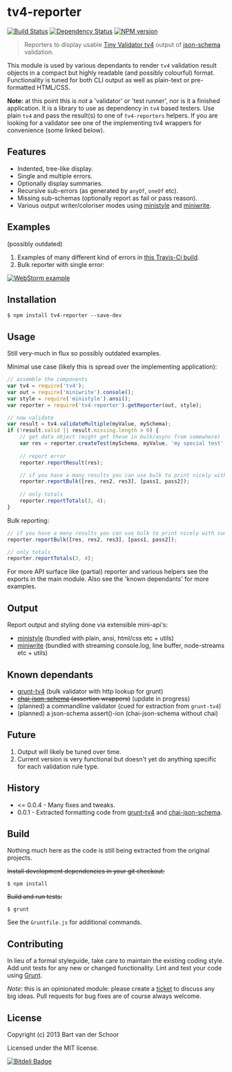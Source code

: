 # tv4-reporter

[![Build Status](https://secure.travis-ci.org/Bartvds/tv4-reporter.png?branch=master)](http://travis-ci.org/Bartvds/tv4-reporter) [![Dependency Status](https://gemnasium.com/Bartvds/tv4-reporter.png)](https://gemnasium.com/Bartvds/tv4-reporter) [![NPM version](https://badge.fury.io/js/tv4-reporter.png)](http://badge.fury.io/js/tv4-reporter)

> Reporters to display usable [Tiny Validator tv4](https://github.com/geraintluff/tv4) output of [json-schema](http://jsonschema.org) validation.
 
This module is used by various dependants to render `tv4` validation result objects in a compact but highly readable (and possibly colourful) format. Functionality is tuned for both CLI output as well as plain-text or pre-formatted HTML/CSS. 

**Note:** at this point this is *not* a 'validator' or 'test runner', nor is it a finished application. It is a library to use as dependency in `tv4` based testers. Use plain `tv4` and pass the result(s) to one of `tv4-reporters` helpers. If you are looking for a validator see one of the implementing tv4 wrappers for convenience (some linked below). 

## Features

* Indented, tree-like display.
* Single and multiple errors.
* Optionally display summaries.
* Recursive sub-errors (as generated by `anyOf`, `oneOf` etc).
* Missing sub-schemas (optionally report as fail or pass reason).
* Various output writer/coloriser modes using [ministyle](https://github.com/Bartvds/ministyle) and [miniwrite](https://github.com/Bartvds/miniwrite).

## Examples

(possibly outdated)

1. Examples of many different kind of errors in [this Travis-Ci build](https://travis-ci.org/Bartvds/grunt-tv4/jobs/14469941).
1. Bulk reporter with single error:
 
  [![WebStorm example](https://raw.github.com/Bartvds/tv4-reporter/master/media/webstorm-example-01.png)](https://raw.github.com/Bartvds/tv4-reporter/master/media/webstorm-example-01.png)

## Installation

```shell
$ npm install tv4-reporter --save-dev
```

## Usage

Still very-much in flux so possibly outdated examples. 

Minimal use case (likely this is spread over the implementing application):
````js
// assemble the components
var tv4 = require('tv4');
var out = require('miniwrite').console();
var style = require('ministyle').ansi();
var reporter = require('tv4-reporter').getReporter(out, style);

// now validate
var result = tv4.validateMultiple(myValue, mySchema);
if (!result.valid || result.missing.length > 0) {
	// get data object (might get these in bulk/async from somewhere)
	var res = reporter.createTest(mySchema, myValue, 'my special test', true);
	
	// report error
	reporter.reportResult(res);

	// if you have a many results you can use bulk to print nicely with summaries
	reporter.reportBulk([res, res2, res3], [pass1, pass2]);
	
	// only totals
	reporter.reportTotals(3, 4);
}
````

Bulk reporting:
````js
// if you have a many results you can use bulk to print nicely with summaries
reporter.reportBulk([res, res2, res3], [pass1, pass2]);

// only totals
reporter.reportTotals(3, 4);
````

For more API surface like (partial) reporter and various helpers see the exports in the main module. Also see the 'known dependants' for more examples.

## Output

Report output and styling done via extensible mini-api's:
 
* [ministyle](https://github.com/Bartvds/ministyle) (bundled with plain, ansi, html/css etc + utils)
* [miniwrite](https://github.com/Bartvds/miniwrite) (bundled with streaming console.log, line buffer, node-streams etc + utils)

## Known dependants

* [grunt-tv4](https://github.com/Bartvds/grunt-tv4) (bulk validator with http lookup for grunt)
* ~~[chai-json-schema](https://github.com/Bartvds/chai-json-schema) (assertion wrappers)~~ (update in progress)
* (planned) a commandline validator (cued for extraction from `grunt-tv4`)
* (planned) a json-schema assert()-ion (chai-json-schema without chai)

## Future

1. Output will likely be tuned over time.
1. Current version is very functional but doesn't yet do anything specific for each validation rule type.

## History

* <= 0.0.4 - Many fixes and tweaks.
* 0.0.1 - Extracted formatting code from [grunt-tv4](https://github.com/Bartvds/grunt-tv4) and [chai-json-schema](https://github.com/Bartvds/chai-json-schema).

## Build

Nothing much here as the code is still being extracted from the original projects.

~~Install development dependencies in your git checkout:~~

    $ npm install

~~Build and run tests:~~

    $ grunt

See the `Gruntfile.js` for additional commands.

## Contributing

In lieu of a formal styleguide, take care to maintain the existing coding style. Add unit tests for any new or changed functionality. Lint and test your code using [Grunt](http://gruntjs.com/).

*Note:* this is an opinionated module: please create a [ticket](https://github.com/Bartvds/tv4-reporter/issues) to discuss any big ideas. Pull requests for bug fixes are of course always welcome. 

## License

Copyright (c) 2013 Bart van der Schoor

Licensed under the MIT license.


[![Bitdeli Badge](https://d2weczhvl823v0.cloudfront.net/Bartvds/tv4-reporter/trend.png)](https://bitdeli.com/free "Bitdeli Badge")

